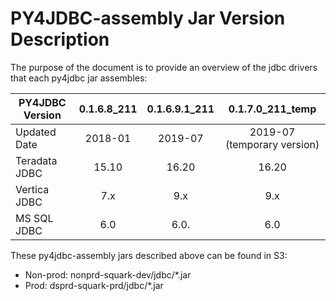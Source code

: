 # PY4JDBC-assembly Jar Version Description

The purpose of the document is to provide an overview of the jdbc drivers that each py4jdbc jar assembles:

| PY4JDBC Version|0.1.6.8_211|0.1.6.9.1_211|0.1.7.0_211_temp           |
| -------------  |:---------:|:-----------:|:-------------------------:|
|Updated Date    |2018-01    |2019-07      |2019-07 (temporary version)|
|Teradata JDBC   |15.10      |16.20        |16.20                      |
|Vertica JDBC    |7.x        |9.x          |9.x                        |
|MS SQL JDBC     |6.0        |6.0.         |6.0                        |

These py4jdbc-assembly jars described above can be found in S3: 
* Non-prod: nonprd-squark-dev/jdbc/*.jar
* Prod: dsprd-squark-prd/jdbc/*.jar